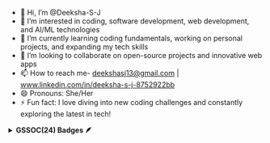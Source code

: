 - 👋 Hi, I’m @Deeksha-S-J
- 👀 I’m interested in coding, software development, web development, and AI/ML technologies
- 🌱 I’m currently learning coding fundamentals, working on personal projects, and expanding my tech skills
- 💞️ I’m looking to collaborate on open-source projects and innovative web apps
- 📫 How to reach me- deekshasj13@gmail.com | www.linkedin.com/in/deeksha-s-j-8752922bb
- 😄 Pronouns: She/Her
- ⚡ Fun fact: I love diving into new coding challenges and constantly exploring the latest in tech!

<!---
Deeksha-S-J/Deeksha-S-J is a ✨ special ✨ repository because its `README.md` (this file) appears on your GitHub profile.
You can click the Preview link to take a look at your changes.
--->
<details>	
 <summary><b>GSSOC(24) Badges 🪶</b></summary><br>
<div style='display:flex; align-items:center; gap: 10px;' align='center'><a href="https://gssoc.girlscript.tech/leaderboard">
<img src="https://raw.githubusercontent.com/GSSoC24/Postman-Challenge/main/docs/assets/Postman%20White.png" width="100px" height="100px" />
  <img src="https://raw.githubusercontent.com/GSSoC24/Postman-Challenge/main/docs/assets/1.png" width="100px" height="100px" />
  <img src="https://raw.githubusercontent.com/GSSoC24/Postman-Challenge/main/docs/assets/2.png" width="100px" height="100px" />
  <img src="https://raw.githubusercontent.com/GSSoC24/Postman-Challenge/main/docs/assets/3.png" width="100px" height="100px" />
  <img src="https://raw.githubusercontent.com/GSSoC24/Postman-Challenge/main/docs/assets/4.png" width="100px" height="100px" />
  <img src="https://raw.githubusercontent.com/GSSoC24/Postman-Challenge/main/docs/assets/5.png" width="100px" height="100px" />

</div>
</details>
